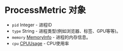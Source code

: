 # ProcessMetric 对象

* `pid` Integer - 进程ID
* `type` String - 进程类型(例如浏览器、标签、GPU等等)。
* `memory` [MemoryInfo](memory-info.md) - 进程的内存信息。
* `cpu` [CPUUsage](cpu-usage.md) - CPU使用率